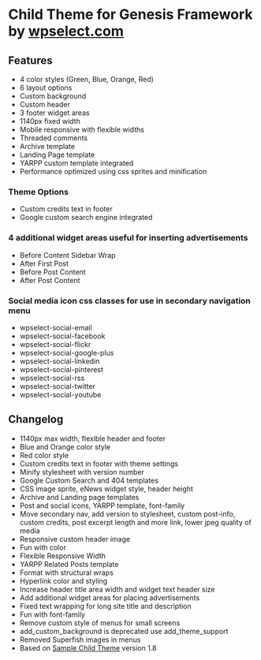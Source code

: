 Child Theme for Genesis Framework by [wpselect.com](http://wpselect.com/ "wpselect.com")
========================================================================================

Features
--------

* 4 color styles (Green, Blue, Orange, Red)
* 6 layout options
* Custom background
* Custom header
* 3 footer widget areas
* 1140px fixed width
* Mobile responsive with flexible widths
* Threaded comments
* Archive template
* Landing Page template
* YARPP custom template integrated
* Performance optimized using css sprites and minification

### Theme Options ###
* Custom credits text in footer
* Google custom search engine integrated

### 4 additional widget areas useful for inserting advertisements ###
* Before Content Sidebar Wrap
* After First Post
* Before Post Content
* After Post Content

### Social media icon css classes for use in secondary navigation menu ###
* wpselect-social-email
* wpselect-social-facebook
* wpselect-social-flickr
* wpselect-social-google-plus
* wpselect-social-linkedin
* wpselect-social-pinterest
* wpselect-social-rss
* wpselect-social-twitter
* wpselect-social-youtube

Changelog
---------

* 1140px max width, flexible header and footer
* Blue and Orange color style
* Red color style
* Custom credits text in footer with theme settings
* Minify stylesheet with version number
* Google Custom Search and 404 templates
* CSS image sprite, eNews widget style, header height
* Archive and Landing page templates
* Post and social icons, YARPP template, font-family
* Move secondary nav, add version to stylesheet, custom post-info, custom credits, post excerpt length and more link, lower jpeg quality of media
* Responsive custom header image
* Fun with color
* Flexible Responsive Width
* YARPP Related Posts template
* Format with structural wraps
* Hyperlink color and styling
* Increase header title area width and widget text header size
* Add additional widget areas for placing advertisements
* Fixed text wrapping for long site title and description
* Fun with font-family
* Remove custom style of menus for small screens
* add_custom_background is deprecated use add_theme_support
* Removed Superfish images in menus
* Based on [Sample Child Theme](http://www.studiopress.com/free-themes/sample "Sample Child Theme") version 1.8
